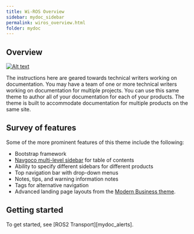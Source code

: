 ```yaml
---
title: Wi-ROS Overview
sidebar: mydoc_sidebar
permalink: wiros_overview.html
folder: mydoc
---
```


## Overview

[![Alt text](https://img.youtube.com/vi/_w7xB8eT8B8/0.jpg)](https://youtu.be/_w7xB8eT8B8)


The instructions here are geared towards technical writers working on documentation. You may have a team of one or more technical writers working on documentation for multiple projects. You can use this same theme to author all of your documentation for each of your products. The theme is built to accommodate documentation for multiple products on the same site.

## Survey of features

Some of the more prominent features of this theme include the following:

* Bootstrap framework
* [Navgoco multi-level sidebar](http://www.komposta.net/article/navgoco) for table of contents
* Ability to specify different sidebars for different products
* Top navigation bar with drop-down menus
* Notes, tips, and warning information notes
* Tags for alternative navigation
* Advanced landing page layouts from the [Modern Business theme](http://startbootstrap.com/template-overviews/modern-business/).

## Getting started

To get started, see [ROS2 Transport][mydoc_alerts].
